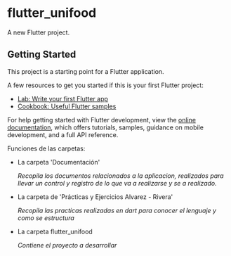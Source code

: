 # flutter_unifood

A new Flutter project.

## Getting Started

This project is a starting point for a Flutter application.

A few resources to get you started if this is your first Flutter project:

- [Lab: Write your first Flutter app](https://docs.flutter.dev/get-started/codelab)
- [Cookbook: Useful Flutter samples](https://docs.flutter.dev/cookbook)

For help getting started with Flutter development, view the
[online documentation](https://docs.flutter.dev/), which offers tutorials,
samples, guidance on mobile development, and a full API reference.

Funciones de las carpetas:

- La carpeta 'Documentación'

    *Recopila los documentos relacionados a la aplicacion, realizados para llevar un control y
    registro de lo que va a realizarse y se a realizado.*

- La carpeta de 'Prácticas y Ejercicios Alvarez - Rivera'

    *Recopila las practicas realizadas en dart para conocer el lenguaje y como se estructura*

- La carpeta flutter_unifood

    *Contiene el proyecto a desarrollar*